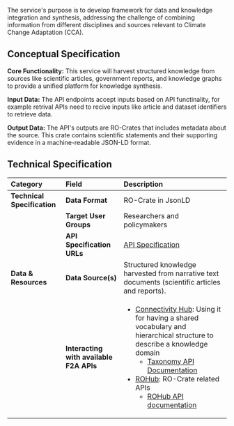 <!-- ### FDO Services for Transdisciplinary Knowledge Synthesis in CCA -->
The service's purpose is to develop framework for data and knowledge integration and synthesis, addressing the challenge of combining information from different disciplines and sources relevant to Climate Change Adaptation (CCA).

## Conceptual Specification

**Core Functionality:** This service will harvest structured knowledge from sources like scientific articles, government reports, and knowledge graphs to provide a unified platform for knowledge synthesis.

**Input Data:** The API endpoints accept inputs based on API functinality, for example retrival APIs need to recive inputs like article and dataset identifiers to retrieve data.

**Output Data:** The API's outputs are RO-Crates that includes metadata about the source. This crate contains scientific statements and their supporting evidence in a machine-readable JSON-LD format.


## Technical Specification

| **Category** | **Field** | **Description** |
|:---|:---|:---|
| **Technical Specification** | **Data Format** | RO-Crate in JsonLD |
| | **Target User Groups** | Researchers and policymakers |
| | **API Specification URLs** | [API Specification](./api_specification/T_4_2_swagger_ui.html) |
| **Data & Resources** | **Data Source(s)** | Structured knowledge harvested from narrative text documents (scientific articles and reports). |
| | **Interacting with available F2A APIs** | <ul><li>[Connectivity Hub](https://connectivity-hub.weadapt.org/about): Using it for having a shared vocabulary and hierarchical structure to describe a knowledge domain<ul><li>[Taxonomy API Documentation](https://connectivity-hub.com/)</li></ul></li><li>[ROHub](https://www.rohub.org/): RO-Crate related APIs<ul><li>[ROHub API documentation](https://reliance-eosc.github.io/rohub-portal-documentation/)</li></ul></li></ul> |